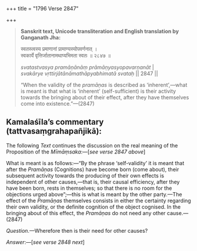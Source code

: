 +++
title = "1796 Verse 2847"

+++
> **Sanskrit text, Unicode transliteration and English translation by Ganganath Jha:** 
>
> स्वतस्त्वस्य प्रमाणानां प्रामाण्यस्योपवर्णनात् ।  
> स्वकार्ये वृत्तिर्जातानामथाप्यभिमता स्वतः ॥ २८४७ ॥ 
>
> *svatastvasya pramāṇānāṃ prāmāṇyasyopavarṇanāt* \|  
> *svakārye vṛttirjātānāmathāpyabhimatā svataḥ* \|\| 2847 \|\| 
>
> “When the validity of the *pramāṇas* is described as ‘inherent’,—what is meant is that what is ‘inherent’ (self-sufficient) is their activity towards the bringing about of their effect, after they have themselves come into existence.”—(2847)



## Kamalaśīla’s commentary (tattvasaṃgrahapañjikā):

The following *Text* continues the discussion on the real meaning of the Proposition of the *Mīmāṃsaka*:—[*see verse 2847 above*]

What is meant is as follows:—“By the phrase ‘self-validity’ it is meant that after the *Pramāṇas* (Cognitions) have become born (come about), their subsequent activity towards the producing of their own effects is independent of other causes,—that is, their causal efficiency, after they have been born, rests in themselves; so that there is no room for the objections urged above”;—this is what is meant by the other party.—The effect of the *Pramāṇas* themselves consists in either the certainty regarding their own validity, or the definite cognition of the object cognised. In the bringing about of this effect, the *Pramāṇas* do not need any other cause.—(2847)

*Question*.—Wherefore then is their need for other causes?

*Answer*:—[*see verse 2848 next*]


